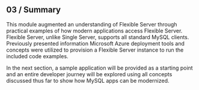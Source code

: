 ## 03 / Summary

This module augmented an understanding of Flexible Server through practical examples of how modern applications access Flexible Server. Flexible Server, unlike Single Server, supports all standard MySQL clients. Previously presented information Microsoft Azure deployment tools and concepts were utilized to provision a Flexible Server instance to run the included code examples.

In the next section, a sample application will be provided as a starting point and an entire developer journey will be explored using all concepts discussed thus far to show how MySQL apps can be modernized.
